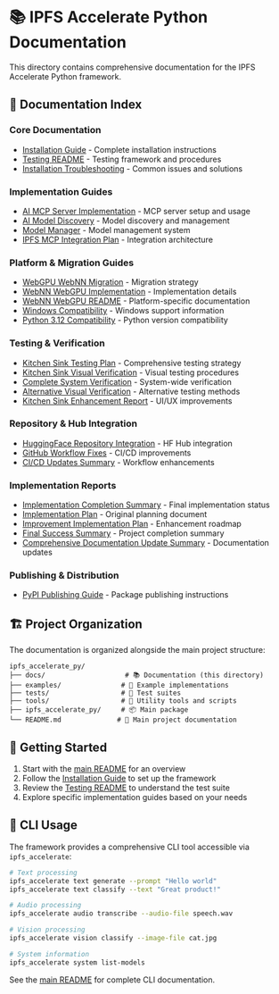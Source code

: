 # 📚 IPFS Accelerate Python Documentation

This directory contains comprehensive documentation for the IPFS Accelerate Python framework.

## 📖 Documentation Index

### **Core Documentation**
- [Installation Guide](./INSTALLATION_GUIDE.md) - Complete installation instructions
- [Testing README](./TESTING_README.md) - Testing framework and procedures
- [Installation Troubleshooting](./INSTALLATION_TROUBLESHOOTING_GUIDE.md) - Common issues and solutions

### **Implementation Guides**
- [AI MCP Server Implementation](./AI_MCP_SERVER_IMPLEMENTATION.md) - MCP server setup and usage
- [AI Model Discovery](./AI_MODEL_DISCOVERY_README.md) - Model discovery and management
- [Model Manager](./MODEL_MANAGER_README.md) - Model management system
- [IPFS MCP Integration Plan](./IPFS_ACCELERATE_MCP_INTEGRATION_PLAN.md) - Integration architecture

### **Platform & Migration Guides**
- [WebGPU WebNN Migration](./WEBGPU_WEBNN_MIGRATION_PLAN.md) - Migration strategy
- [WebNN WebGPU Implementation](./WEBNN_WEBGPU_IMPLEMENTATION_SUMMARY.md) - Implementation details
- [WebNN WebGPU README](./WEBNN_WEBGPU_README.md) - Platform-specific documentation
- [Windows Compatibility](./WINDOWS_COMPATIBILITY.md) - Windows support information
- [Python 3.12 Compatibility](./PYTHON312_COMPATIBILITY_SUMMARY.md) - Python version compatibility

### **Testing & Verification**
- [Kitchen Sink Testing Plan](./KITCHEN_SINK_TESTING_PLAN.md) - Comprehensive testing strategy
- [Kitchen Sink Visual Verification](./KITCHEN_SINK_VISUAL_VERIFICATION.md) - Visual testing procedures
- [Complete System Verification](./COMPLETE_SYSTEM_VERIFICATION_REPORT.md) - System-wide verification
- [Alternative Visual Verification](./ALTERNATIVE_VISUAL_VERIFICATION_REPORT.md) - Alternative testing methods
- [Kitchen Sink Enhancement Report](./KITCHEN_SINK_ENHANCEMENT_REPORT.md) - UI/UX improvements

### **Repository & Hub Integration**
- [HuggingFace Repository Integration](./HUGGINGFACE_REPOSITORY_INTEGRATION.md) - HF Hub integration
- [GitHub Workflow Fixes](./GITHUB_WORKFLOW_FIXES.md) - CI/CD improvements
- [CI/CD Updates Summary](./CI_CD_UPDATES_SUMMARY.md) - Workflow enhancements

### **Implementation Reports**
- [Implementation Completion Summary](./IMPLEMENTATION_COMPLETION_SUMMARY.md) - Final implementation status
- [Implementation Plan](./IMPLEMENTATION_PLAN.md) - Original planning document
- [Improvement Implementation Plan](./IMPROVEMENT_IMPLEMENTATION_PLAN.md) - Enhancement roadmap
- [Final Success Summary](./FINAL_SUCCESS_SUMMARY.md) - Project completion summary
- [Comprehensive Documentation Update Summary](./COMPREHENSIVE_DOCUMENTATION_UPDATE_SUMMARY.md) - Documentation updates

### **Publishing & Distribution**
- [PyPI Publishing Guide](./PYPI_PUBLISHING_GUIDE.md) - Package publishing instructions

## 🏗️ Project Organization

The documentation is organized alongside the main project structure:

```
ipfs_accelerate_py/
├── docs/                    # 📚 Documentation (this directory)
├── examples/               # 🎯 Example implementations
├── tests/                  # 🧪 Test suites
├── tools/                  # 🔧 Utility tools and scripts
├── ipfs_accelerate_py/     # 📦 Main package
└── README.md              # 📖 Main project documentation
```

## 🚀 Getting Started

1. Start with the [main README](../README.md) for an overview
2. Follow the [Installation Guide](./INSTALLATION_GUIDE.md) to set up the framework
3. Review the [Testing README](./TESTING_README.md) to understand the test suite
4. Explore specific implementation guides based on your needs

## 🔧 CLI Usage

The framework provides a comprehensive CLI tool accessible via `ipfs_accelerate`:

```bash
# Text processing
ipfs_accelerate text generate --prompt "Hello world"
ipfs_accelerate text classify --text "Great product!"

# Audio processing
ipfs_accelerate audio transcribe --audio-file speech.wav

# Vision processing  
ipfs_accelerate vision classify --image-file cat.jpg

# System information
ipfs_accelerate system list-models
```

See the [main README](../README.md) for complete CLI documentation.